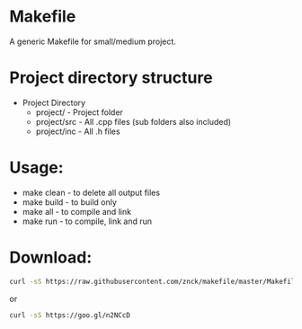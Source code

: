 # Makefile
A generic Makefile for small/medium project.

# Project directory structure
 - Project Directory
    - project/ 			-	Project folder
    - project/src		- All .cpp files (sub folders also included)
    - project/inc		-	All .h files
    

# Usage:  
  - make clean - to delete all output files
  - make build - to build only
  - make all   - to compile and link
  - make run   - to compile, link and run


# Download:
```bash
curl -sS https://raw.githubusercontent.com/znck/makefile/master/Makefile
```
or
```bash
curl -sS https://goo.gl/n2NCcD
```
